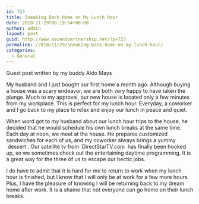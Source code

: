 ```yaml
---
id: 723
title: Sneaking Back Home on My Lunch Hour
date: 2010-11-29T08:19:54+00:00
author: admin
layout: post
guid: http://www.ascendpartnership.net/?p=723
permalink: /2010/11/29/sneaking-back-home-on-my-lunch-hour/
categories:
  - General
---
```

Guest post written by my buddy Aldo Mays

My husband and I just bought our first home a month ago. Although buying a house was a scary endeavor, we are both very happy to have taken the plunge. Much to my approval, our new house is located only a few minutes from my workplace. This is perfect for my lunch hour. Everyday, a coworker and I go back to my place to relax and enjoy our lunch in peace and quiet.

When word got to my husband about our lunch hour trips to the house, he decided that he would schedule his own lunch breaks at the same time. Each day at noon, we meet at the house. He prepares customized sandwiches for each of us, and my coworker always brings a yummy &nbsp;dessert&nbsp;. Our satellite tv from &nbsp;DirectStarTV.com&nbsp; has finally been hooked up, so we sometimes check out the entertaining daytime programming. It is a great way for the three of us to escape our hectic jobs.

I do have to admit that it is hard for me to return to work when my lunch hour is finished, but I know that I will only be at work for a few more hours. Plus, I have the pleasure of knowing I will be returning back to my dream home after work. It is a shame that not everyone can go home on their lunch breaks.